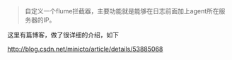 > 自定义一个flume拦截器，主要功能就是能够在日志前面加上agent所在服务器的IP。

这里有篇博客，做了很详细的介绍，如下

http://blog.csdn.net/minicto/article/details/53885068